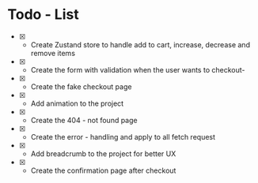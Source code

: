 # Todo - List

- [x] - Create Zustand store to handle add to cart, increase, decrease and remove items
- [x] - Create the form with validation when the user wants to checkout-
- [x] - Create the fake checkout page
- [x] - Add animation to the project
- [x] - Create the 404 - not found page
- [x] - Create the error - handling and apply to all fetch request
- [x] - Add breadcrumb to the project for better UX
- [x] - Create the confirmation page after checkout

